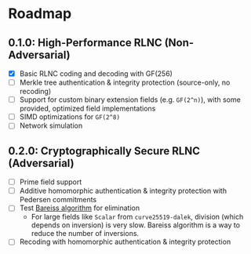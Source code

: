 # Roadmap

## 0.1.0: High-Performance RLNC (Non-Adversarial)
- [x] Basic RLNC coding and decoding with GF(256)
- [ ] Merkle tree authentication & integrity protection (source-only, no recoding)
- [ ] Support for custom binary extension fields (e.g. `GF(2^n)`), with some provided, optimized field implementations
- [ ] SIMD optimizations for `GF(2^8)`
- [ ] Network simulation

## 0.2.0: Cryptographically Secure RLNC (Adversarial)
- [ ] Prime field support
- [ ] Additive homomorphic authentication & integrity protection with Pedersen commitments
- [ ] Test [Bareiss algorithm](https://en.wikipedia.org/wiki/Bareiss_algorithm) for elimination
    - For large fields like `Scalar` from `curve25519-dalek`, division (which depends on inversion) is very slow. Bareiss algorithm is a way to reduce the number of inversions.
- [ ] Recoding with homomorphic authentication & integrity protection